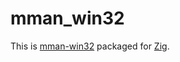 # mman_win32

This is [mman-win32](https://code.google.com/archive/p/mman-win32/) packaged for
[Zig](https://ziglang.org/).
